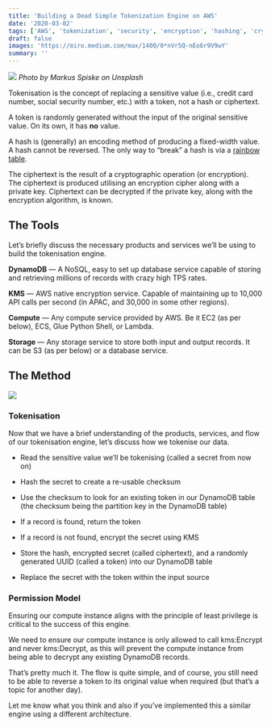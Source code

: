 ```yaml
---
title: 'Building a Dead Simple Tokenization Engine on AWS'
date: '2020-03-02'
tags: ['AWS', 'tokenization', 'security', 'encryption', 'hashing', 'cryptography']
draft: false
images: 'https://miro.medium.com/max/1400/0*nVr5Q-nEo6r9V9wY'
summary: ''
---
```


![](https://miro.medium.com/max/1400/0*nVr5Q-nEo6r9V9wY)
_Photo by Markus Spiske on Unsplash_

Tokenisation is the concept of replacing a sensitive value (i.e., credit card number, social security number, etc.) with a token, not a hash or ciphertext.

A token is randomly generated without the input of the original sensitive value. On its own, it has **no** value.

A hash is (generally) an encoding method of producing a fixed-width value. A hash cannot be reversed. The only way to “break” a hash is via a [rainbow table](https://en.wikipedia.org/wiki/Rainbow_table).

The ciphertext is the result of a cryptographic operation (or encryption). The ciphertext is produced utilising an encryption cipher along with a private key. Ciphertext can be decrypted if the private key, along with the encryption algorithm, is known.

## The Tools

Let’s briefly discuss the necessary products and services we’ll be using to build the tokenisation engine.

**DynamoDB** — A NoSQL, easy to set up database service capable of storing and retrieving millions of records with crazy high TPS rates.

**KMS** — AWS native encryption service. Capable of maintaining up to 10,000 API calls per second (in APAC, and 30,000 in some other regions).

**Compute** — Any compute service provided by AWS. Be it EC2 (as per below), ECS, Glue Python Shell, or Lambda.

**Storage** — Any storage service to store both input and output records. It can be S3 (as per below) or a database service.

## The Method

![](https://cdn-images-1.medium.com/max/2394/1*ECAHYwZOM6hhG5yIUwRf2g.png)

### Tokenisation

Now that we have a brief understanding of the products, services, and flow of our tokenisation engine, let’s discuss how we tokenise our data.

- Read the sensitive value we’ll be tokenising (called a secret from now on)

- Hash the secret to create a re-usable checksum

- Use the checksum to look for an existing token in our DynamoDB table (the checksum being the partition key in the DynamoDB table)

- If a record is found, return the token

- If a record is not found, encrypt the secret using KMS

- Store the hash, encrypted secret (called ciphertext), and a randomly generated UUID (called a token) into our DynamoDB table

- Replace the secret with the token within the input source

### Permission Model

Ensuring our compute instance aligns with the principle of least privilege is critical to the success of this engine.

We need to ensure our compute instance is only allowed to call kms:Encrypt and never kms:Decrypt, as this will prevent the compute instance from being able to decrypt any existing DynamoDB records.

That’s pretty much it. The flow is quite simple, and of course, you still need to be able to reverse a token to its original value when required (but that’s a topic for another day).

Let me know what you think and also if you’ve implemented this a similar engine using a different architecture.

